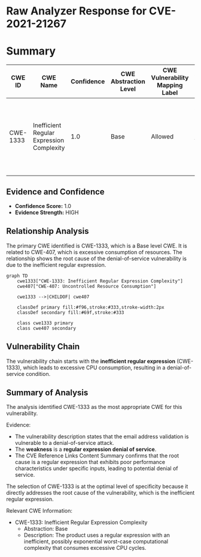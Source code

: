 # Raw Analyzer Response for CVE-2021-21267

# Summary
| CWE ID  | CWE Name  | Confidence | CWE Abstraction Level | CWE Vulnerability Mapping Label | CWE-Vulnerability Mapping Notes |
|------------------|--------------------------------------------------------------------------|---------------|--------------------------|------------------------------------|-------------------------------------------------------------------------------------------------------------------------------------------------------------------|
| CWE-1333 | Inefficient Regular Expression Complexity | 1.0 | Base | Allowed | The vulnerability is due to a regular expression that is inefficient, leading to a denial of service. |

## Evidence and Confidence

*   **Confidence Score:** 1.0
*   **Evidence Strength:** HIGH

## Relationship Analysis
The primary CWE identified is CWE-1333, which is a Base level CWE. It is related to CWE-407, which is excessive consumption of resources. The relationship shows the root cause of the denial-of-service vulnerability is due to the inefficient regular expression.

```mermaid
graph TD
    cwe1333["CWE-1333: Inefficient Regular Expression Complexity"]
    cwe407["CWE-407: Uncontrolled Resource Consumption"]
    
    cwe1333 -->|CHILDOF| cwe407
    
    classDef primary fill:#f96,stroke:#333,stroke-width:2px
    classDef secondary fill:#69f,stroke:#333
    
    class cwe1333 primary
    class cwe407 secondary
```

## Vulnerability Chain
The vulnerability chain starts with the **inefficient regular expression** (CWE-1333), which leads to excessive CPU consumption, resulting in a denial-of-service condition.

## Summary of Analysis
The analysis identified CWE-1333 as the most appropriate CWE for this vulnerability.

Evidence:
*   The vulnerability description states that the email address validation is vulnerable to a denial-of-service attack.
*   The **weakness** is a **regular expression denial of service**.
*   The CVE Reference Links Content Summary confirms that the root cause is a regular expression that exhibits poor performance characteristics under specific inputs, leading to potential denial of service.

The selection of CWE-1333 is at the optimal level of specificity because it directly addresses the root cause of the vulnerability, which is the inefficient regular expression.

Relevant CWE Information:
*   CWE-1333: Inefficient Regular Expression Complexity
    *   Abstraction: Base
    *   Description: The product uses a regular expression with an inefficient, possibly exponential worst-case computational complexity that consumes excessive CPU cycles.
